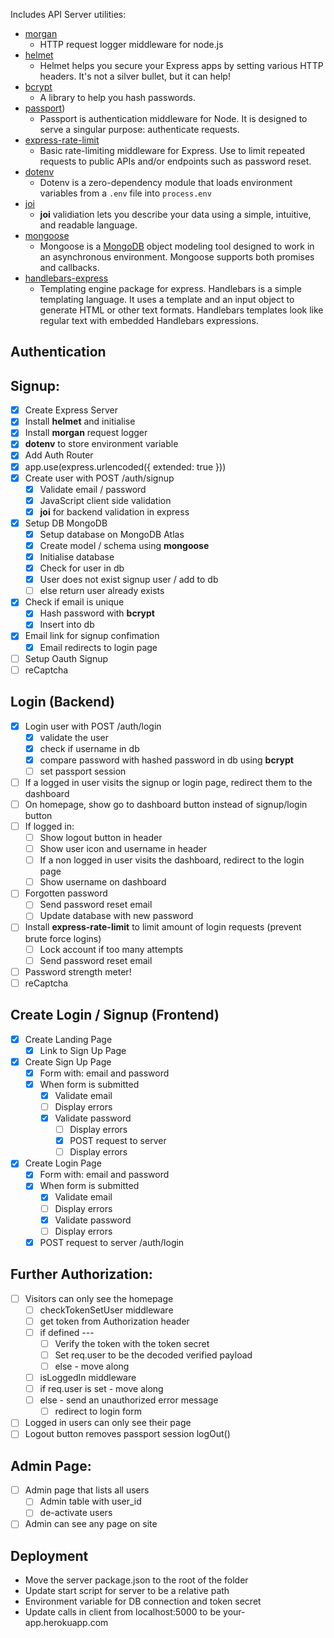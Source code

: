 Includes API Server utilities:
-   [morgan](https://www.npmjs.com/package/morgan)
    -   HTTP request logger middleware for node.js 
-   [helmet](https://www.npmjs.com/package/helmet)
    -   Helmet helps you secure your Express apps by setting various HTTP headers. It's not a silver bullet, but it can help!
-   [bcrypt](https://www.npmjs.com/package/bcrypt)
	-   A library to help you hash passwords.
-   [passport](https://www.passportjs.org/docs/))
	-   Passport is authentication middleware for Node. It is designed to serve a singular purpose: authenticate requests.
-   [express-rate-limit](https://www.npmjs.com/package/express-rate-limit)
	-   Basic rate-limiting middleware for Express. Use to limit repeated requests to public APIs and/or endpoints such as password reset.
-   [dotenv](https://www.npmjs.com/package/dotenv)
    -   Dotenv is a zero-dependency module that loads environment variables from a `.env` file into `process.env`
-	[joi](https://www.npmjs.com/package/joi)
	-   **joi** validiation lets you describe your data using a simple, intuitive, and readable language.
-   [mongoose](https://www.npmjs.com/package/mongoose)
	-   Mongoose is a [MongoDB](https://www.mongodb.org/) object modeling tool designed to work in an asynchronous environment. Mongoose supports both promises and callbacks.
-   [handlebars-express](https://www.npmjs.com/package/express-handlebars)
    -   Templating engine package for express. Handlebars is a simple templating language. It uses a template and an input object to generate HTML or other text formats. Handlebars templates look like regular text with embedded Handlebars expressions.

## Authentication

## Signup:
- [x] Create Express Server
- [x] Install **helmet** and initialise
- [x] Install **morgan** request logger
- [x] **dotenv** to store environment variable
- [x] Add Auth Router
- [x] app.use(express.urlencoded({ extended: true }))
- [x] Create user with POST /auth/signup
   - [x] Validate email / password 
   - [x] JavaScript client side validation
   - [x] **joi** for backend validation in express
- [x] Setup DB MongoDB
    - [x] Setup database on MongoDB Atlas
    - [x] Create model / schema using **mongoose**
    - [x] Initialise database
    - [x] Check for user in db
    - [x] User does not exist signup user / add to db
    - [ ] else return user already exists
 - [x] Check if email is unique
    - [x] Hash password with **bcrypt**
    - [x] Insert into db
 - [x] Email link for signup confimation
    - [x] Email redirects to login page

- [ ] Setup Oauth Signup
- [ ] reCaptcha

## Login (Backend)
 - [x] Login user with POST /auth/login
   - [x] validate the user
   - [x] check if username in db
   	- [x] compare password with hashed password in db using **bcrypt**
   	- [ ] set passport session
- [ ] If a logged in user visits the signup or login page, redirect them to the dashboard
- [ ] On homepage, show go to dashboard button instead of signup/login button
- [ ] If logged in:
    - [ ] Show logout button in header
    - [ ] Show user icon and username in header
    - [ ] If a non logged in user visits the dashboard, redirect to the login page
    - [ ] Show username on dashboard
- [ ] Forgotten password
    - [ ] Send password reset email
    - [ ] Update database with new password 

 - [ ] Install **express-rate-limit** to limit amount of login requests (prevent brute force logins)
    - [ ] Lock account if too many attempts
    - [ ] Send password reset email

- [ ] Password strength meter!
- [ ] reCaptcha

## Create Login / Signup (Frontend)
- [x] Create Landing Page
    - [x] Link to Sign Up Page
- [x] Create Sign Up Page
    - [x] Form with: email and password
    - [x] When form is submitted
    	- [x] Validate email
    	- [ ] Display errors
    	- [x] Validate password
    	    - [ ] Display errors
       	    - [x] POST request to server
       	    - [ ] Display errors

- [x] Create Login Page
    - [x] Form with: email and password
    - [x] When form is submitted
    	- [x] Validate email
	    - [ ] Display errors
	    - [x] Validate password
	    - [ ] Display errors
	- [x] POST request to server /auth/login

## Further Authorization:

- [ ] Visitors can only see the homepage
    - [ ] checkTokenSetUser middleware
	- [ ] get token from Authorization header
	- [ ] if defined ---
	    - [ ] Verify the token with the token secret
	    - [ ] Set req.user to be the decoded verified payload
	    - [ ]  else - move along
    - [ ] isLoggedIn middleware
	- [ ] if req.user is set - move along
	- [ ] else - send an unauthorized error message
    	- [ ] redirect to login form
- [ ] Logged in users can only see their page
- [ ] Logout button removes passport session logOut()

## Admin Page:
- [ ] Admin page that lists all users
    - [ ] Admin table with user_id
    - [ ] de-activate users
- [ ] Admin can see any page on site

## Deployment

-    Move the server package.json to the root of the folder
-    Update start script for server to be a relative path
-    Environment variable for DB connection and token secret
-    Update calls in client from localhost:5000 to be your-app.herokuapp.com

